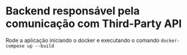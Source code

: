 # Backend responsável pela comunicação com Third-Party API

Rode a aplicação iniciando o docker e executando o comando `docker-compose up --build`

